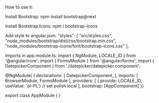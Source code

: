 How to use it:

Install Bootstrap: 
	npm install bootstrap@next

Install Bootstrap Icons: 
	npm i bootstrap-icons

Add style to angular.json: 
	"styles": [ "src/styles.css", "node_modules/bootstrap/dist/css/bootstrap.min.css", "node_modules/bootstrap-icons/font/bootstrap-icons.css" ],

Imports in app.module.ts: 
	import { NgModule, LOCALE_ID } from '@angular/core'; 
		import { FormsModule } from '@angular/forms'; 
			import { DatepickerComponent } from './datepicker/datepicker.component';

@NgModule(
	{ declarations: 
		[ DatepickerComponent, ], 
			imports: 
				[ BrowserModule, FormsModule ], 
					providers: 
						[ { provide: LOCALE_ID, useValue: 'pl-PL'} // set polish local ], 
							bootstrap: [AppComponent] }) 
								
export class AppModule { }
